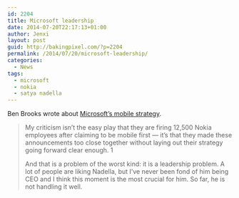 ```yaml
---
id: 2204
title: Microsoft leadership
date: 2014-07-20T22:17:13+01:00
author: Jenxi
layout: post
guid: http://bakingpixel.com/?p=2204
permalink: /2014/07/20/microsoft-leadership/
categories:
  - News
tags:
  - microsoft
  - nokia
  - satya nadella
---
```

Ben Brooks wrote about [Microsoft&#8217;s mobile strategy](http://brooksreview.net/2014/07/mobile-first/).

> My criticism isn’t the easy play that they are firing 12,500 Nokia employees after claiming to be mobile first — it’s that they made these announcements too close together without laying out their strategy going forward clear enough. 1
> 
> And that is a problem of the worst kind: it is a leadership problem. A lot of people are liking Nadella, but I’ve never been fond of him being CEO and I think this moment is the most crucial for him. So far, he is not handling it well.